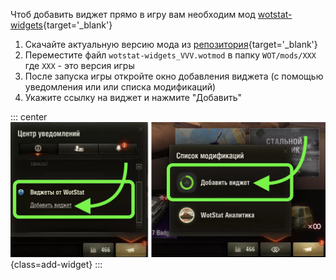 Чтоб добавить виджет прямо в игру вам необходим мод [wotstat-widgets](https://github.com/WOT-STAT/wotstat-widgets){target='_blank'}

1. Скачайте актуальную версию мода из [репозитория](https://github.com/WOT-STAT/wotstat-widgets/releases/latest){target='_blank'}
2. Переместите файл `wotstat-widgets_VVV.wotmod` в папку `WOT/mods/XXX` где `XXX` - это версия игры
3. После запуска игры откройте окно добавления виджета (с помощью уведомления или или списка модификаций)
4. Укажите ссылку на виджет и нажмите "Добавить"

::: center
![Инструкция как создать виджет](/src/assets/images/add-widget.webp){class=add-widget}
:::